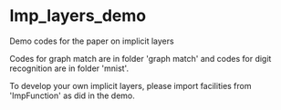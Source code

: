 # Imp_layers_demo
Demo codes for the paper on implicit layers


Codes for graph match are in folder 'graph match' and codes for digit recognition are in folder 'mnist'. 

To develop your own implicit layers, please import facilities from 'ImpFunction' as did in the demo.
